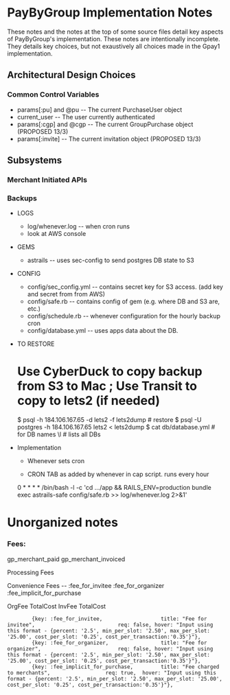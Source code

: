 
# PayByGroup Implementation Notes

These notes and the notes at the top of some source files detail key aspects of PayByGroup's implementation.
These notes are intentionally incomplete.  They details key choices, but not exaustively all choices made in
the Gpay1 implementation.

## Architectural Design Choices

### Common Control Variables

- params[:pu] and @pu -- The current PurchaseUser object
- current_user -- The user currently authenticated
- params[:cgp] and @cgp -- The current GroupPurchase object  (PROPOSED 13/3)
- params[:invite] -- The current invitation object (PROPOSED 13/3)



## Subsystems

### Merchant Initiated APIs


### Backups



- LOGS
  - log/whenever.log   -- when cron runs
  - look at AWS console

- GEMS
  - astrails -- uses sec-config to send postgres DB state to S3

- CONFIG
  - config/sec_config.yml  -- contains secret key for S3 access.
                              (add key and secret from from AWS)
  - config/safe.rb         -- contains config of gem  (e.g. where DB and S3 are, etc.)
  - config/schedule.rb     -- whenever configuration for the hourly backup cron
  - config/database.yml    -- uses apps data about the DB.

- TO RESTORE

    # Use CyberDuck to copy backup from S3 to Mac ; Use Transit to copy to lets2 (if needed)

    $ psql -h 184.106.167.65 -d lets2 -f lets2dump            # restore
    $ psql -U postgres -h 184.106.167.65 lets2 < lets2dump
    $ cat db/database.yml  # for DB names
      \l   # lists all DBs

- Implementation

  - Whenever sets cron

  - CRON TAB as added by whenever in cap script. runs every hour

  0 * * * * /bin/bash -l -c 'cd .../app  && RAILS_ENV=production bundle exec astrails-safe config/safe.rb >> log/whenever.log 2>&1'


# Unorganized notes

### Fees:

gp_merchant_paid
gp_merchant_invoiced

Processing Fees

Convenience Fees --
:fee_for_invitee
:fee_for_organizer
:fee_implicit_for_purchase

OrgFee   TotalCost
InvFee   TotalCost

            {key: :fee_for_invitee,                   title: "Fee for invitee",                           req: false, hover: "Input using this format - {percent: '2.5', min_per_slot: '2.50', max_per_slot: '25.00', cost_per_slot: '0.25', cost_per_transaction:'0.35'}"},
            {key: :fee_for_organizer,                 title: "Fee for organizer",                         req: false, hover: "Input using this format - {percent: '2.5', min_per_slot: '2.50', max_per_slot: '25.00', cost_per_slot: '0.25', cost_per_transaction:'0.35'}"},
            {key: :fee_implicit_for_purchase,         title: "Fee charged to merchants",                  req: true,  hover: "Input using this format - {percent: '2.5', min_per_slot: '2.50', max_per_slot: '25.00', cost_per_slot: '0.25', cost_per_transaction:'0.35'}"},



